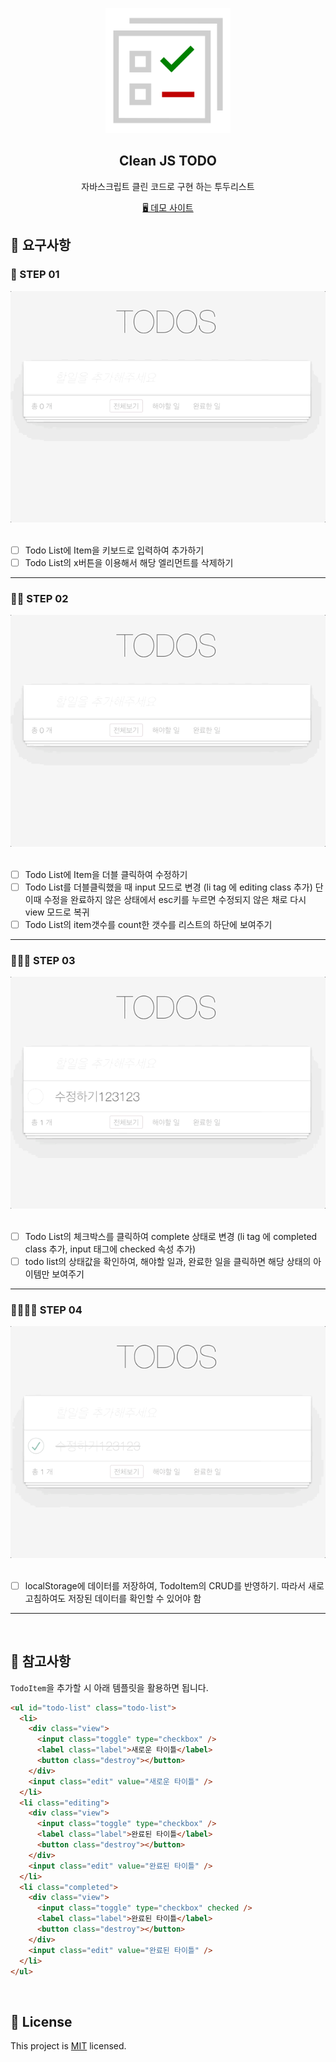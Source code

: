 <p align="middle" >
  <img width="200px;" src="./asset/todo.png"/>
</p>
<h2 align="middle">Clean JS TODO</h2>
<p align="middle">자바스크립트 클린 코드로 구현 하는 투두리스트</p>

<div align="middle">
<a href="https://yujo11.github.io/js-todo-list-step1-1/" target="_blank"> 🖥 데모 사이트 </a>
</div>

## 🎯 요구사항

### 🚀 STEP 01

<div align="middle">
  <img src="./asset/week-01.gif" />
</div>

<br />

- [ ] Todo List에 Item을 키보드로 입력하여 추가하기
- [ ] Todo List의 x버튼을 이용해서 해당 엘리먼트를 삭제하기

---

### 🚀🚀 STEP 02

<div align="middle">
  <img src="./asset/week-02.gif" />
</div>

<br />

- [ ] Todo List에 Item을 더블 클릭하여 수정하기
- [ ] Todo List를 더블클릭했을 때 input 모드로 변경 (li tag 에 editing class 추가) 단 이때 수정을 완료하지 않은 상태에서 esc키를 누르면 수정되지 않은 채로 다시 view 모드로 복귀
- [ ] Todo List의 item갯수를 count한 갯수를 리스트의 하단에 보여주기

---

### 🚀🚀🚀 STEP 03

<div align="middle">
  <img src="./asset/week-03.gif" />
</div>

<br />

- [ ] Todo List의 체크박스를 클릭하여 complete 상태로 변경 (li tag 에 completed class 추가, input 태그에 checked 속성 추가)
- [ ] todo list의 상태값을 확인하여, 해야할 일과, 완료한 일을 클릭하면 해당 상태의 아이템만 보여주기

---

### 🚀🚀🚀🚀 STEP 04

<div align="middle">
  <img src="./asset/week-04.gif" />
</div>

<br />

- [ ] localStorage에 데이터를 저장하여, TodoItem의 CRUD를 반영하기. 따라서 새로고침하여도 저장된 데이터를 확인할 수 있어야 함

---

<br/>

## 🔔 참고사항

`TodoItem`을 추가할 시 아래 템플릿을 활용하면 됩니다.

```html
<ul id="todo-list" class="todo-list">
  <li>
    <div class="view">
      <input class="toggle" type="checkbox" />
      <label class="label">새로운 타이틀</label>
      <button class="destroy"></button>
    </div>
    <input class="edit" value="새로운 타이틀" />
  </li>
  <li class="editing">
    <div class="view">
      <input class="toggle" type="checkbox" />
      <label class="label">완료된 타이틀</label>
      <button class="destroy"></button>
    </div>
    <input class="edit" value="완료된 타이틀" />
  </li>
  <li class="completed">
    <div class="view">
      <input class="toggle" type="checkbox" checked />
      <label class="label">완료된 타이틀</label>
      <button class="destroy"></button>
    </div>
    <input class="edit" value="완료된 타이틀" />
  </li>
</ul>
```

<br/>

## 📝 License

This project is [MIT](https://github.com/next-step/js-todo-list-step1/blob/main/LICENSE) licensed.
